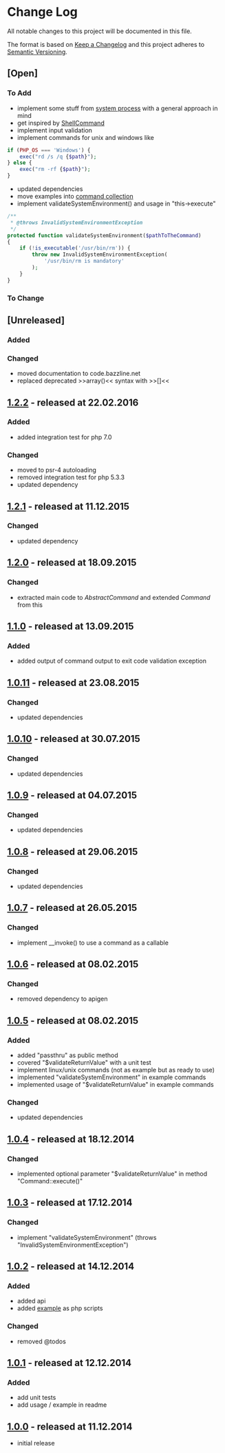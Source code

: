 # Change Log

All notable changes to this project will be documented in this file.

The format is based on [Keep a Changelog](http://keepachangelog.com/)
and this project adheres to [Semantic Versioning](http://semver.org/).

## [Open]

### To Add

* implement some stuff from [system process](https://github.com/jakobwesthoff/systemProcess) with a general approach in mind
* get inspired by [ShellCommand](https://github.com/apinstein/ShellCommand/blob/master/src/ShellCommand/ShellCommand.php)
* implement input validation
* implement commands for unix and windows like
```php
if (PHP_OS === 'Windows') {
    exec("rd /s /q {$path}");
} else {
    exec("rm -rf {$path}");
}
```
* updated dependencies
* move examples into [command collection](https://github.com/bazzline/php_component_command_collection)
* implement validateSystemEnvironment() and usage in "this->execute"
```php
/**
 * @throws InvalidSystemEnvironmentException
 */
protected function validateSystemEnvironment($pathToTheCommand)
{
    if (!is_executable('/usr/bin/rm')) {
        throw new InvalidSystemEnvironmentException(
            '/usr/bin/rm is mandatory'
        );
    }
}
```

### To Change

## [Unreleased]

### Added

### Changed

* moved documentation to code.bazzline.net
* replaced deprecated >>array()<< syntax with >>[]<<

## [1.2.2](https://github.com/bazzline/php_component_command/tree/1.2.2) - released at 22.02.2016

### Added

* added integration test for php 7.0

### Changed

* moved to psr-4 autoloading
* removed integration test for php 5.3.3
* updated dependency

## [1.2.1](https://github.com/bazzline/php_component_command/tree/1.2.1) - released at 11.12.2015

### Changed

* updated dependency

## [1.2.0](https://github.com/bazzline/php_component_command/tree/1.2.0) - released at 18.09.2015

### Changed

* extracted main code to *AbstractCommand* and extended *Command* from this

## [1.1.0](https://github.com/bazzline/php_component_command/tree/1.1.0) - released at 13.09.2015

### Added

* added output of command output to exit code validation exception

## [1.0.11](https://github.com/bazzline/php_component_command/tree/1.0.11) - released at 23.08.2015

### Changed

* updated dependencies

## [1.0.10](https://github.com/bazzline/php_component_command/tree/1.0.10) - released at 30.07.2015

### Changed

* updated dependencies

## [1.0.9](https://github.com/bazzline/php_component_command/tree/1.0.9) - released at 04.07.2015

### Changed

* updated dependencies

## [1.0.8](https://github.com/bazzline/php_component_command/tree/1.0.8) - released at 29.06.2015

### Changed

* updated dependencies

## [1.0.7](https://github.com/bazzline/php_component_command/tree/1.0.7) - released at 26.05.2015

### Changed

* implement __invoke() to use a command as a callable

## [1.0.6](https://github.com/bazzline/php_component_command/tree/1.0.6) - released at 08.02.2015

### Changed

* removed dependency to apigen

## [1.0.5](https://github.com/bazzline/php_component_command/tree/1.0.5) - released at 08.02.2015

### Added

* added "passthru" as public method
* covered "$validateReturnValue" with a unit test
* implement linux/unix commands (not as example but as ready to use)
* implemented "validateSystemEnvironment" in example commands
* implemented usage of "$validateReturnValue" in example commands

### Changed

* updated dependencies

## [1.0.4](https://github.com/bazzline/php_component_command/tree/1.0.4) - released at 18.12.2014

### Changed

* implemented optional parameter "$validateReturnValue" in method "Command::execute()"

## [1.0.3](https://github.com/bazzline/php_component_command/tree/1.0.3) - released at 17.12.2014

### Changed

* implement "validateSystemEnvironment" (throws "InvalidSystemEnvironmentException")

## [1.0.2](https://github.com/bazzline/php_component_command/tree/1.0.2) - released at 14.12.2014

### Added

* added api
* added [example](https://github.com/bazzline/php_component_command/tree/master/example/Example/) as php scripts

### Changed

* removed @todos

## [1.0.1](https://github.com/bazzline/php_component_command/tree/1.0.1) - released at 12.12.2014

### Added

* add unit tests
* add usage / example in readme

## [1.0.0](https://github.com/bazzline/php_component_command/tree/1.0.0) - released at 11.12.2014

* initial release

